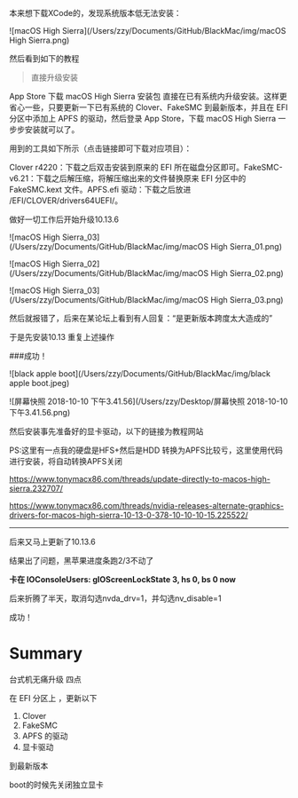 本来想下载XCode的，发现系统版本低无法安装：

![macOS High Sierra](/Users/zzy/Documents/GitHub/BlackMac/img/macOS High Sierra.png)



然后看到如下的教程

> 直接升级安装

 App Store 下载 macOS High Sierra 安装包 直接在已有系统内升级安装。这样更省心一些，只要更新一下已有系统的  Clover、FakeSMC 到最新版本，并且在 EFI 分区中添加上 APFS 的驱动，然后登录 App Store，下载 macOS  High Sierra 一步步安装就可以了。

 用到的工具如下所示（点击链接即可下载对应项目）：

Clover r4220：下载之后双击安装到原来的 EFI  所在磁盘分区即可。FakeSMC-v6.21：下载之后解压缩，将解压缩出来的文件替换原来 EFI 分区中的 FakeSMC.kext  文件。APFS.efi 驱动：下载之后放进 /EFI/CLOVER/drivers64UEFI/。



做好一切工作后开始升级10.13.6

![macOS High Sierra_03](/Users/zzy/Documents/GitHub/BlackMac/img/macOS High Sierra_01.png)

![macOS High Sierra_02](/Users/zzy/Documents/GitHub/BlackMac/img/macOS High Sierra_02.png)



![macOS High Sierra_03](/Users/zzy/Documents/GitHub/BlackMac/img/macOS High Sierra_03.png)

然后就报错了，后来在某论坛上看到有人回复：“是更新版本跨度太大造成的”

于是先安装10.13 重复上述操作



###成功！

![black apple boot](/Users/zzy/Documents/GitHub/BlackMac/img/black apple boot.jpeg)

![屏幕快照 2018-10-10 下午3.41.56](/Users/zzy/Desktop/屏幕快照 2018-10-10 下午3.41.56.png)

然后安装事先准备好的显卡驱动，以下的链接为教程网站

PS:这里有一点我的硬盘是HFS+然后是HDD 转换为APFS比较亏，这里使用代码进行安装，将自动转换APFS关闭

https://www.tonymacx86.com/threads/update-directly-to-macos-high-sierra.232707/

https://www.tonymacx86.com/threads/nvidia-releases-alternate-graphics-drivers-for-macos-high-sierra-10-13-0-378-10-10-10-15.225522/

---

后来又马上更新了10.13.6

结果出了问题，黑苹果进度条跑2/3不动了

**卡在 IOConsoleUsers: gIOScreenLockState 3, hs 0, bs 0 now**

后来折腾了半天，取消勾选nvda_drv=1，并勾选nv_disable=1

成功！

# Summary

台式机无痛升级 四点

在 EFI 分区上 ，更新以下

1. Clover
2. FakeSMC 
3. APFS 的驱动
4. 显卡驱动

到最新版本

boot的时候先关闭独立显卡